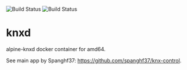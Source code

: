 ![Build Status](https://travis-ci.org/andrevs/knxd.svg?branch=master)
![Build Status](https://travis-ci.com/cyberatz/knxd.svg?branch=amd64)

# knxd
alpine-knxd docker container for amd64.

See main app by Spanghf37: https://github.com/spanghf37/knx-control.
